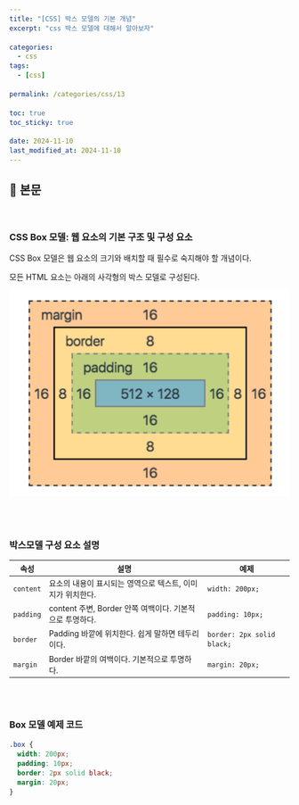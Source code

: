 ```yaml
---
title: "[CSS] 박스 모델의 기본 개념"
excerpt: "css 박스 모델에 대해서 알아보자"

categories:
  - css
tags:
  - [css]

permalink: /categories/css/13

toc: true
toc_sticky: true

date: 2024-11-10
last_modified_at: 2024-11-10
---
```


## 🦥 본문

<br>

### CSS Box 모델: 웹 요소의 기본 구조 및 구성 요소

CSS Box 모델은 웹 요소의 크기와 배치할 때 필수로 숙지해야 할 개념이다. 

모든 HTML 요소는 아래의 사각형의 박스 모델로 구성된다.

![box모델설명](/assets/images/posts_img/css/css_images13.png)

<br>
<br>

### 박스모델 구성 요소 설명

| 속성      | 설명                                                          | 예제                    |
|-----------|---------------------------------------------------------------|-------------------------|
| `content` | 요소의 내용이 표시되는 영역으로 텍스트, 이미지가 위치한다.     | `width: 200px;`         |
| `padding` | content 주변, Border 안쪽 여백이다. 기본적으로 투명하다.       | `padding: 10px;`        |
| `border`  | Padding 바깥에 위치한다. 쉽게 말하면 테두리이다.               | `border: 2px solid black;` |
| `margin`  | Border 바깥의 여백이다. 기본적으로 투명하다.                   | `margin: 20px;`         |

<br>
<br>

### Box 모델 예제 코드

```css
.box {
  width: 200px;
  padding: 10px;
  border: 2px solid black;
  margin: 20px;
}
```


<br>
<br>